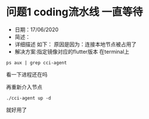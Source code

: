 # 问题1 coding流水线 一直等待
- 日期：17/06/2020
- 简述：
- 详细描述 如下：
原因是因为：连接本地节点被占用了
- 解决方案:指定镜像对应的flutter版本
在terminal上
```
ps aux | grep cci-agent 
```
看一下进程还在吗

再重新介入节点
```
./cci-agent up -d
```
就好用了


